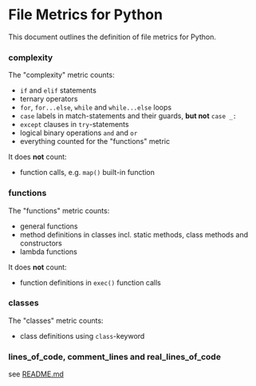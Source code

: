 # File Metrics for Python

This document outlines the definition of file metrics for Python.

### complexity

The "complexity" metric counts:

-   `if` and `elif` statements
-   ternary operators
-   `for`, `for...else`, `while` and `while...else` loops
-   `case` labels in match-statements and their guards, **but not** `case _:`
-   `except` clauses in `try`-statements
-   logical binary operations `and` and `or`
-   everything counted for the "functions" metric

It does **not** count:

-   function calls, e.g. `map()` built-in function

### functions

The "functions" metric counts:

-   general functions
-   method definitions in classes incl. static methods, class methods and constructors
-   lambda functions

It does **not** count:

-   function definitions in `exec()` function calls

### classes

The "classes" metric counts:

-   class definitions using `class`-keyword

### lines_of_code, comment_lines and real_lines_of_code

see [README.md](../README.md)
